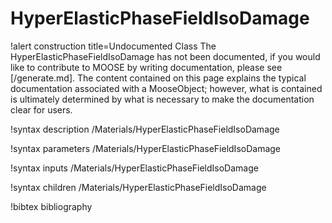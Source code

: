 <!-- MOOSE Documentation Stub: Remove this when content is added. -->

# HyperElasticPhaseFieldIsoDamage

!alert construction title=Undocumented Class
The HyperElasticPhaseFieldIsoDamage has not been documented, if you would like to contribute to MOOSE by
writing documentation, please see [/generate.md]. The content contained on this page explains
the typical documentation associated with a MooseObject; however, what is contained is ultimately
determined by what is necessary to make the documentation clear for users.

!syntax description /Materials/HyperElasticPhaseFieldIsoDamage

!syntax parameters /Materials/HyperElasticPhaseFieldIsoDamage

!syntax inputs /Materials/HyperElasticPhaseFieldIsoDamage

!syntax children /Materials/HyperElasticPhaseFieldIsoDamage

!bibtex bibliography
